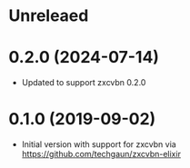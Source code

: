 # Unreleaed

# 0.2.0 (2024-07-14)

* Updated to support zxcvbn 0.2.0

# 0.1.0 (2019-09-02)

* Initial version with support for zxcvbn via https://github.com/techgaun/zxcvbn-elixir
